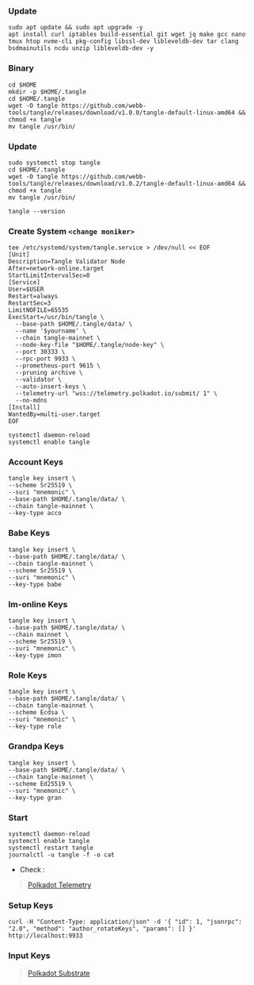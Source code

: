 ### Update
```
sudo apt update && sudo apt upgrade -y
apt install curl iptables build-essential git wget jq make gcc nano tmux htop nvme-cli pkg-config libssl-dev libleveldb-dev tar clang bsdmainutils ncdu unzip libleveldb-dev -y
```

### Binary
```
cd $HOME
mkdir -p $HOME/.tangle
cd $HOME/.tangle
wget -O tangle https://github.com/webb-tools/tangle/releases/download/v1.0.0/tangle-default-linux-amd64 && chmod +x tangle
mv tangle /usr/bin/
```
### Update
```
sudo systemctl stop tangle
cd $HOME/.tangle
wget -O tangle https://github.com/webb-tools/tangle/releases/download/v1.0.2/tangle-default-linux-amd64 && chmod +x tangle
mv tangle /usr/bin/
```
```
tangle --version
```

### Create System `<change moniker>`
```
tee /etc/systemd/system/tangle.service > /dev/null << EOF
[Unit]
Description=Tangle Validator Node
After=network-online.target
StartLimitIntervalSec=0
[Service]
User=$USER
Restart=always
RestartSec=3
LimitNOFILE=65535
ExecStart=/usr/bin/tangle \
  --base-path $HOME/.tangle/data/ \
  --name '$yourname' \
  --chain tangle-mainnet \
  --node-key-file "$HOME/.tangle/node-key" \
  --port 30333 \
  --rpc-port 9933 \
  --prometheus-port 9615 \
  --pruning archive \
  --validator \
  --auto-insert-keys \
  --telemetry-url "wss://telemetry.polkadot.io/submit/ 1" \
  --no-mdns
[Install]
WantedBy=multi-user.target
EOF
```
```
systemctl daemon-reload
systemctl enable tangle
```
### Account Keys
```
tangle key insert \
--scheme Sr25519 \
--suri "mnemonic" \
--base-path $HOME/.tangle/data/ \
--chain tangle-mainnet \
--key-type acco
```
### Babe Keys
```
tangle key insert \
--base-path $HOME/.tangle/data/ \
--chain tangle-mainnet \
--scheme Sr25519 \
--suri "mnemonic" \
--key-type babe
```
### Im-online Keys
```
tangle key insert \
--base-path $HOME/.tangle/data/ \
--chain mainnet \
--scheme Sr25519 \
--suri "mnemonic" \
--key-type imon
```
### Role Keys
```
tangle key insert \
--base-path $HOME/.tangle/data/ \
--chain tangle-mainnet \
--scheme Ecdsa \
--suri "mnemonic" \
--key-type role
```
### Grandpa Keys
```
tangle key insert \
--base-path $HOME/.tangle/data/ \
--chain tangle-mainnet \
--scheme Ed25519 \
--suri "mnemonic" \
--key-type gran
```

### Start
```
systemctl daemon-reload
systemctl enable tangle
systemctl restart tangle
journalctl -u tangle -f -o cat
```

- Check :
> [Polkadot Telemetry](https://telemetry.polkadot.io/#list/0x44f68476df71ebf765b630bf08dc1e0fedb2bf614a1aa0563b3f74f20e47b3e0")

### Setup Keys
```
curl -H "Content-Type: application/json" -d '{ "id": 1, "jsonrpc": "2.0", "method": "author_rotateKeys", "params": [] }' http://localhost:9933
```

### Input Keys
> [Polkadot Substrate](https://polkadot.js.org/apps/#/accounts")


